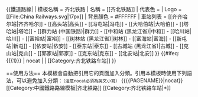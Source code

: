 {{鐵道路線|
| 模板名稱 = 齐北铁路
| 名稱 = [[齐北铁路]]
| 代表色 = 
| Logo = [[File:China Railways.svg|17px]]
| 背景顏色 = #FFFFFF
| 車站列表 = [[齐齐哈尔站|齐齐哈尔]] - [[高头站|高头]] - [[冯屯站|冯屯]] - [[大哈伯站|大哈伯]] - [[塔哈站|塔哈]] - [[群力站 (中国铁路)|群力]] - [[中和站 (黑龙江省)|中和]] - [[哈川站|哈川]] - [[富裕站|富裕]] - [[树林站 (黑龙江省)|树林]] - [[富海站|富海]] - [[新屯站|新屯]] - [[依安站|依安]] - [[泰东站|泰东]] - [[古城站 (黑龙江省)|古城]] - [[克山站|克山]] - [[郭家站|郭家]] - [[克东站|克东]] - [[北安站|北安]]
}}
<includeonly>{{#ifeq: {{{1}}} | nocat | <!--空--> | [[Category:齐北铁路车站]] }}</includeonly><noinclude>

==使用方法==
本模板會自動把引用它的頁面加入分類。引用本模板時使用下列語法，可以避免加入分類：<small>（注意nocat必須為英文小寫）</small>
 <nowiki>{{</nowiki>{{PAGENAME}}<nowiki>|nocat}}</nowiki>
[[Category:中國鐵路路線模板|齐北铁路]]
[[Category:齐北铁路车站|*]]
</noinclude>